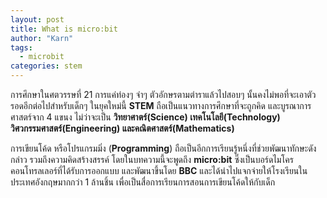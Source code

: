 ```yaml
---
layout: post
title: What is micro:bit
author: "Karn"
tags:
  - microbit
categories: stem
---
```


การศึกษาในศตวรรษที่ 21 การแค่ท่องๆ จำๆ ตัวอักษรตามตำราแล้วไปสอบๆ นั้นคงไม่พอที่จะเอาตัวรอดอีกต่อไปสำหรับเด็กๆ ในยุคใหม่นี้ **STEM** ถือเป็นแนวทางการศึกษาที่จะถูกคิด และบูรณาการศาสตร์จาก 4 แขนง ไม่ว่าจะเป็น **วิทยาศาตร์(Science) เทคโนโลยี(Technology) วิศวกรรมศาสตร์(Engineering) และคณิตศาสตร์(Mathematics)**<!-- more -->

การเขียนโค้ด หรือโปรแกรมมิ่ง (**Programming**) ถือเป็นอีกการเรียนรู้หนึ่งที่ช่วยพัฒนาทักษะดังกล่าว รวมถึงความคิดสร้างสรรค์ โดยในบทความนี้จะพูดถึง **micro:bit** ซึ่งเป็นบอร์ดไมโครคอนโทรลเลอร์ที่ได้รับการออกแบบ และพัฒนาขึ้นโดย **BBC** และได้นำไปแจกจ่ายให้โรงเรียนในประเทศอังกฤษมากกว่า 1 ล้านชิ้น เพื่อเป็นสื่อการเรียนการสอนการเขียนโค้ดให้กับเด็ก